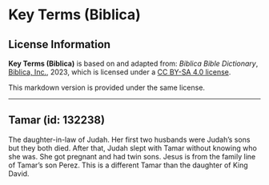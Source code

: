 # Key Terms (Biblica)

## License Information

**Key Terms (Biblica)** is based on and adapted from: _Biblica Bible Dictionary_, [Biblica, Inc.](https://www.biblica.com/), 2023, which is licensed under a [CC BY-SA 4.0 license](https://creativecommons.org/licenses/by-sa/4.0/legalcode.en).

This markdown version is provided under the same license.



--------------------------------

## Tamar (id: 132238)

The daughter\-in\-law of Judah. Her first two husbands were Judah’s sons but they both died. After that, Judah slept with Tamar without knowing who she was. She got pregnant and had twin sons. Jesus is from the family line of Tamar’s son Perez. This is a different Tamar than the daughter of King David.


